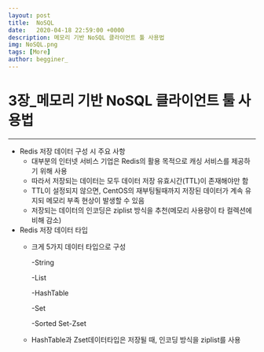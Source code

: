 ```yaml
---
layout: post
title:  NoSQL
date:   2020-04-18 22:59:00 +0000
description: 메모리 기반 NoSQL 클라이언트 툴 사용법
img: NoSQL.png
tags: [More]
author: begginer_
---
```


# 3장_메모리 기반 NoSQL 클라이언트 툴 사용법

---

- Redis 저장 데이터 구성 시 주요 사항
    - 대부분의 인터넷 서비스 기업은 Redis의 활용 목적으로 캐싱 서비스를 제공하기 위해 사용
    - 따라서 저장되는 데이터는 모두 데이터 저장 유효시간(TTL)이 존재해야만 함
    - TTL이 설정되지 않으면, CentOS의 재부팅될때까지 저장된 데이터가 계속 유지되 메모리 부족 현상이 발생할 수 있음
    - 저장되는 데이터의 인코딩은 ziplist 방식을 추천(메모리 사용량이 타 컬렉션에 비해 감소)
- Redis 저장 데이터 타입
    - 크게 5가지 데이터 타입으로 구성

        -String

        -List

        -HashTable

        -Set

        -Sorted Set-Zset

    - HashTable과 Zset데이터타입은 저장될 때, 인코딩 방식을 ziplist를 사용
